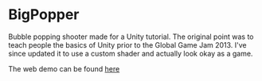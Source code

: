 BigPopper
=========

Bubble popping shooter made for a Unity tutorial.  The original point was to teach people the basics of Unity prior to the Global Game Jam 2013.  I've since updated it to use a custom shader and actually look okay as a game.

The web demo can be found [here](https://dl.dropboxusercontent.com/u/105401308/big_popper_web/index.html)

